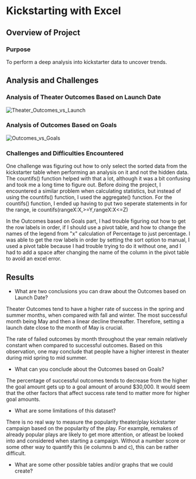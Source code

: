 # Kickstarting with Excel

## Overview of Project

### Purpose
To perform a deep analysis into kickstarter data to uncover trends.

## Analysis and Challenges

### Analysis of Theater Outcomes Based on Launch Date
![Theater_Outcomes_vs_Launch](https://user-images.githubusercontent.com/92996865/146660548-8638179a-d638-46fc-a27e-f8ff127ffb90.png)


### Analysis of Outcomes Based on Goals
![Outcomes_vs_Goals](https://user-images.githubusercontent.com/92996865/146660557-ece8b0f4-87e4-448a-9345-45a83e5a4f8b.png)

### Challenges and Difficulties Encountered
One challenge was figuring out how to only select the sorted data from the kickstarter table when performing an analysis on it and not the hidden data. The countifs() function helped with that a lot, although it was a bit confusing and took me a long time to figure out. Before doing the project, I encountered a similar problem when calculating statistics, but instead of using the countifs() function, I used the aggregate() function. For the countifs() function, I ended up having to put two seperate statements in for the range, ie countifs(rangeX:X,>=Y,rangeX:X<=Z)

In the Outcomes based on Goals part, I had trouble figuring out how to get the row labels in order, if I should use a pivot table, and how to change the names of the legend from "x" calculation of Percentage to just percentage. I was able to get the row labels in order by setting the sort option to manual, I used a pivot table because I had trouble trying to do it without one, and I had to add a space after changing the name of the column in the pivot table to avoid an excel error. 
## Results

- What are two conclusions you can draw about the Outcomes based on Launch Date?

Theater Outcomes tend to have a higher rate of success in the spring and summer months, when compared with fall and winter. The most successful month being May and then a linear decline thereafter. Therefore, setting a launch date close to the month of May is crucial.

The rate of failed outcomes by month throughout the year remain relatively constant when compared to successful outcomes. Based on this observation, one may conclude that people have a higher interest in theater during mid spring to mid summer.

- What can you conclude about the Outcomes based on Goals?

The percentage of successful outcomes tends to decrease from the higher the goal amount gets up to a goal amount of around $30,000. It would seem that the other factors that affect success rate tend to matter more for higher goal amounts.

- What are some limitations of this dataset?

There is no real way to measure the popularity theater/play kickstarter campaign based on the popularity of the play. For example, remakes of already popular plays are likely to get more attention, or atleast be looked into and considered when starting a campaign. Without a number score or some other way to quantify this (ie columns b and c), this can be rather difficult.

- What are some other possible tables and/or graphs that we could create?
